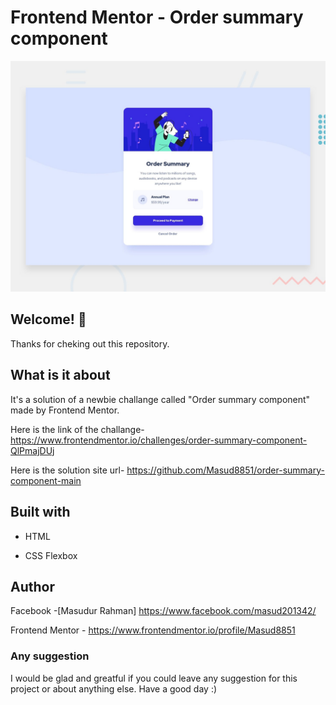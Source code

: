 # Frontend Mentor - Order summary component

![Design preview for the order summary component coding challenge](./design/desktop-preview.jpg)

## Welcome! 👋

Thanks for cheking out this repository.

## What is it about

It's a solution of a newbie challange called "Order summary component" made by Frontend Mentor.

Here is the link of the challange-
https://www.frontendmentor.io/challenges/order-summary-component-QlPmajDUj

Here is the solution site url-
https://github.com/Masud8851/order-summary-component-main

## Built with

- HTML

- CSS Flexbox

## Author

Facebook -[Masudur Rahman] https://www.facebook.com/masud201342/

Frontend Mentor - https://www.frontendmentor.io/profile/Masud8851

### Any suggestion

I would be glad and greatful if you could leave any suggestion for this project or about anything else. Have a good day :)

